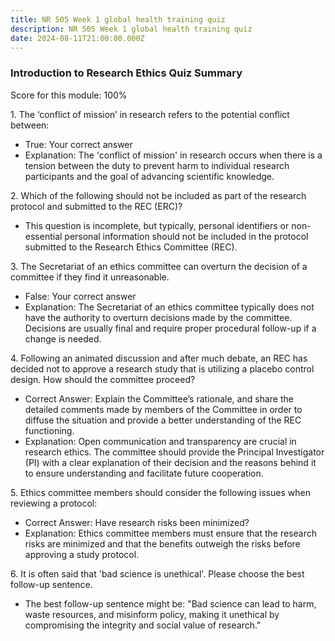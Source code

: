 ```yaml
---
title: NR 505 Week 1 global health training quiz
description: NR 505 Week 1 global health training quiz
date: 2024-08-11T21:00:00.000Z
---
```


### Introduction to Research Ethics Quiz Summary

Score for this module: 100%

1\. The ‘conflict of mission’ in research refers to the potential conflict between:

* True: Your correct answer
* Explanation: The 'conflict of mission' in research occurs when there is a tension between the duty to prevent harm to individual research participants and the goal of advancing scientific knowledge.

2\. Which of the following should not be included as part of the research protocol and submitted to the REC (ERC)?

* This question is incomplete, but typically, personal identifiers or non-essential personal information should not be included in the protocol submitted to the Research Ethics Committee (REC).

3\. The Secretariat of an ethics committee can overturn the decision of a committee if they find it unreasonable.

* False: Your correct answer
* Explanation: The Secretariat of an ethics committee typically does not have the authority to overturn decisions made by the committee. Decisions are usually final and require proper procedural follow-up if a change is needed.

4\. Following an animated discussion and after much debate, an REC has decided not to approve a research study that is utilizing a placebo control design. How should the committee proceed?

* Correct Answer: Explain the Committee’s rationale, and share the detailed comments made by members of the Committee in order to diffuse the situation and provide a better understanding of the REC functioning.
* Explanation: Open communication and transparency are crucial in research ethics. The committee should provide the Principal Investigator (PI) with a clear explanation of their decision and the reasons behind it to ensure understanding and facilitate future cooperation.

5\. Ethics committee members should consider the following issues when reviewing a protocol:

* Correct Answer: Have research risks been minimized?
* Explanation: Ethics committee members must ensure that the research risks are minimized and that the benefits outweigh the risks before approving a study protocol.

6\. It is often said that 'bad science is unethical'. Please choose the best follow-up sentence.

* The best follow-up sentence might be: "Bad science can lead to harm, waste resources, and misinform policy, making it unethical by compromising the integrity and social value of research."

